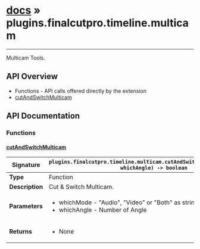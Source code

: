 # [docs](index.md) » plugins.finalcutpro.timeline.multicam
---

Multicam Tools.

## API Overview
* Functions - API calls offered directly by the extension
 * [cutAndSwitchMulticam](#cutAndSwitchMulticam)

## API Documentation

### Functions

#### [cutAndSwitchMulticam](#cutAndSwitchMulticam)
| **Signature**                               | `plugins.finalcutpro.timeline.multicam.cutAndSwitchMulticam(whichMode, whichAngle) -> boolean`                                                                    |
| --------------------------------------------|-------------------------------------------------------------------------------------|
| **Type**                                    | Function                                                                     |
| **Description**                             | Cut & Switch Multicam.                                                                     |
| **Parameters**                              | <ul><li>whichMode - "Audio", "Video" or "Both" as string</li><li>whichAngle - Number of Angle</li></ul> |
| **Returns**                                 | <ul><li>None</li></ul>          |

